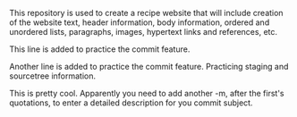 This repository is used to create a recipe website that will include creation of the website text, header information, body information, ordered and unordered lists, paragraphs, images, hypertext links and references, etc.

This line is added to practice the commit feature.

Another line is added to practice the commit feature. Practicing staging and sourcetree information.

This is pretty cool. Apparently you need to add another -m, after the first's quotations, to enter a detailed description for you commit subject.